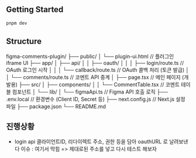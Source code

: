 ## Getting Started

```bash
pnpm dev
```

## Structure

figma-comments-plugin/
├── public/
│ └── plugin-ui.html // 플러그인 iframe UI
├── app/
│ ├── api/
│ │ ├── oauth/
│ │ │ ├── login/route.ts // OAuth 로그인 시작
│ │ │ └── callback/route.ts // OAuth 콜백 처리 (토큰 발급)
│ │ └── comments/route.ts // 코멘트 API 중계
│ ├── page.tsx // 메인 페이지 (개발용)
├── src/
│ ├── components/
│ │ └── CommentTable.tsx // 코멘트 테이블 컴포넌트
│ └── lib/
│ └── figmaApi.ts // Figma API 호출 로직
├── .env.local // 환경변수 (Client ID, Secret 등)
├── next.config.js // Next.js 설정 파일
├── package.json
└── README.md

## 진행상황

- login api
  클라이언트ID, 리다이렉트 주소, 권한 등을 담아 oauthURL 로 날려보낸다
  이슈 : 여기서 막힘 => 제대로된 주소를 넣고 다시 테스트 해보자
